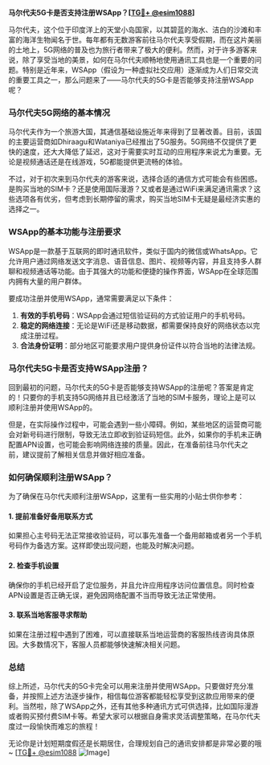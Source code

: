 **马尔代夫5G卡是否支持注册WSApp？[[TG💪+ @esim1088](https://t.me/s/esim1088)]**

马尔代夫，这个位于印度洋上的天堂小岛国家，以其碧蓝的海水、洁白的沙滩和丰富的海洋生物闻名于世。每年都有无数游客前往马尔代夫享受假期，而在这片美丽的土地上，5G网络的普及也为旅行者带来了极大的便利。然而，对于许多游客来说，除了享受当地的美景，如何在马尔代夫顺畅地使用通讯工具也是一个重要的问题。特别是近年来，WSApp（假设为一种虚拟社交应用）逐渐成为人们日常交流的重要工具之一，那么问题来了——马尔代夫的5G卡是否能够支持注册WSApp呢？

### 马尔代夫5G网络的基本情况

马尔代夫作为一个旅游大国，其通信基础设施近年来得到了显著改善。目前，该国的主要运营商如Dhiraagu和Wataniya已经推出了5G服务。5G网络不仅提供了更快的速度，还大大降低了延迟，这对于需要实时互动的应用程序来说尤为重要。无论是视频通话还是在线游戏，5G都能提供更流畅的体验。

不过，对于初次来到马尔代夫的游客来说，选择合适的通信方式可能会有些困惑。是购买当地的SIM卡？还是使用国际漫游？又或者是通过WiFi来满足通讯需求？这些选项各有优劣，但考虑到长期停留的需求，购买当地SIM卡无疑是最经济实惠的选择之一。

### WSApp的基本功能与注册要求

WSApp是一款基于互联网的即时通讯软件，类似于国内的微信或WhatsApp。它允许用户通过网络发送文字消息、语音信息、图片、视频等内容，并且支持多人群聊和视频通话等功能。由于其强大的功能和便捷的操作界面，WSApp在全球范围内拥有大量的用户群体。

要成功注册并使用WSApp，通常需要满足以下条件：
1. **有效的手机号码**：WSApp会通过短信验证码的方式验证用户的手机号码。
2. **稳定的网络连接**：无论是WiFi还是移动数据，都需要保持良好的网络状态以完成注册过程。
3. **合法身份证明**：部分地区可能要求用户提供身份证件以符合当地的法律法规。

### 马尔代夫5G卡是否支持WSApp注册？

回到最初的问题，马尔代夫的5G卡是否能够支持WSApp的注册呢？答案是肯定的！只要你的手机支持5G网络并且已经激活了当地的SIM卡服务，理论上是可以顺利注册并使用WSApp的。

但是，在实际操作过程中，可能会遇到一些小障碍。例如，某些地区的运营商可能会对新号码进行限制，导致无法立即收到验证码短信。此外，如果你的手机未正确配置APN设置，也可能会影响网络连接的质量。因此，在准备前往马尔代夫之前，建议提前了解相关信息并做好相应准备。

### 如何确保顺利注册WSApp？

为了确保在马尔代夫顺利注册WSApp，这里有一些实用的小贴士供你参考：

#### 1. 提前准备好备用联系方式
如果担心主号码无法正常接收验证码，可以事先准备一个备用邮箱或者另一个手机号码作为备选方案。这样即使出现问题，也能及时解决问题。

#### 2. 检查手机设置
确保你的手机已经开启了定位服务，并且允许应用程序访问位置信息。同时检查APN设置是否正确无误，避免因网络配置不当而导致无法正常使用。

#### 3. 联系当地客服寻求帮助
如果在注册过程中遇到了困难，可以直接联系当地运营商的客服热线咨询具体原因。大多数情况下，客服人员都能够快速解决相关问题。

### 总结

综上所述，马尔代夫的5G卡完全可以用来注册并使用WSApp。只要做好充分准备，并按照上述方法逐步操作，相信每位游客都能轻松享受到这款应用带来的便利。当然啦，除了WSApp之外，还有其他多种通讯方式可供选择，比如国际漫游或者购买预付费SIM卡等。希望大家可以根据自身需求灵活调整策略，在马尔代夫度过一段愉快而难忘的旅程！

无论你是计划短期度假还是长期居住，合理规划自己的通讯安排都是非常必要的哦~ [[TG💪+ @esim1088](https://t.me/s/esim1088) ![Image](https://i.postimg.cc/4NQfJmqS/Snipaste-2025-05-13-00-14-12.png)]